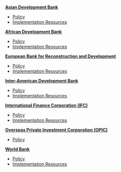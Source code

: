 
**[Asian Development Bank](#adb)**

 * [Policy](/context/social-policy_adb.html) 
 * [Implementation Resources]()

**[African Development Bank](#adb)**

 * [Policy](/context/social-policy_afdb.html) 
 * [Implementation Resources]()

**[European Bank for Reconstruction and Development](#ebrd)**

 * [Policy](/context/social-policy_ebrd.html)
 * [Implementation Resources]()

**[Inter-American Development Bank](#iadb)**

 * [Policy](/context/social-policy_iadb.html)
 * [Implementation Resources]()

**[International Finance Corporation (IFC)](#ifc)**

 * [Policy](/context/social-policy_ifc.html)
 * [Implementation Resources]()

**[Overseas Private Investment Corporation (OPIC)](#opic)**

 * [Policy](/context/social-policy_opic.html)

**[World Bank](#world-bank)**

 * [Policy](/context/social-policy_world-bank.html)
 * [Implementation Resources](/context/implementation-resources_world-bank.html)

